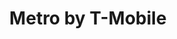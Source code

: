 ---
title: "Metro by T-Mobile"
url: /charlotte/metro-by-t-mobile-south-boulevard/
shop: mobile phone
---